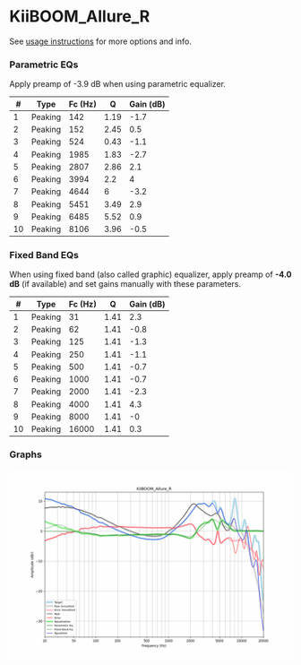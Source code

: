 # KiiBOOM_Allure_R
See [usage instructions](https://github.com/jaakkopasanen/AutoEq#usage) for more options and info.

### Parametric EQs
Apply preamp of -3.9 dB when using parametric equalizer.

|   # | Type    |   Fc (Hz) |    Q |   Gain (dB) |
|-----|---------|-----------|------|-------------|
|   1 | Peaking |       142 | 1.19 |        -1.7 |
|   2 | Peaking |       152 | 2.45 |         0.5 |
|   3 | Peaking |       524 | 0.43 |        -1.1 |
|   4 | Peaking |      1985 | 1.83 |        -2.7 |
|   5 | Peaking |      2807 | 2.86 |         2.1 |
|   6 | Peaking |      3994 | 2.2  |         4   |
|   7 | Peaking |      4644 | 6    |        -3.2 |
|   8 | Peaking |      5451 | 3.49 |         2.9 |
|   9 | Peaking |      6485 | 5.52 |         0.9 |
|  10 | Peaking |      8106 | 3.96 |        -0.5 |

### Fixed Band EQs
When using fixed band (also called graphic) equalizer, apply preamp of **-4.0 dB** (if available) and set gains manually with these parameters.

|   # | Type    |   Fc (Hz) |    Q |   Gain (dB) |
|-----|---------|-----------|------|-------------|
|   1 | Peaking |        31 | 1.41 |         2.3 |
|   2 | Peaking |        62 | 1.41 |        -0.8 |
|   3 | Peaking |       125 | 1.41 |        -1.3 |
|   4 | Peaking |       250 | 1.41 |        -1.1 |
|   5 | Peaking |       500 | 1.41 |        -0.7 |
|   6 | Peaking |      1000 | 1.41 |        -0.7 |
|   7 | Peaking |      2000 | 1.41 |        -2.3 |
|   8 | Peaking |      4000 | 1.41 |         4.3 |
|   9 | Peaking |      8000 | 1.41 |        -0   |
|  10 | Peaking |     16000 | 1.41 |         0.3 |

### Graphs
![](./KiiBOOM_Allure_R.png)
